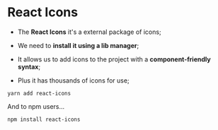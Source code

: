 # React Icons

- The **React Icons** it's a external package of icons;

- We need to **install it using a lib manager**;

- It allows us to add icons to the project with a **component-friendly syntax**;

- Plus it has thousands of icons for use;

```
yarn add react-icons
```
And to npm users...
```
npm install react-icons
```